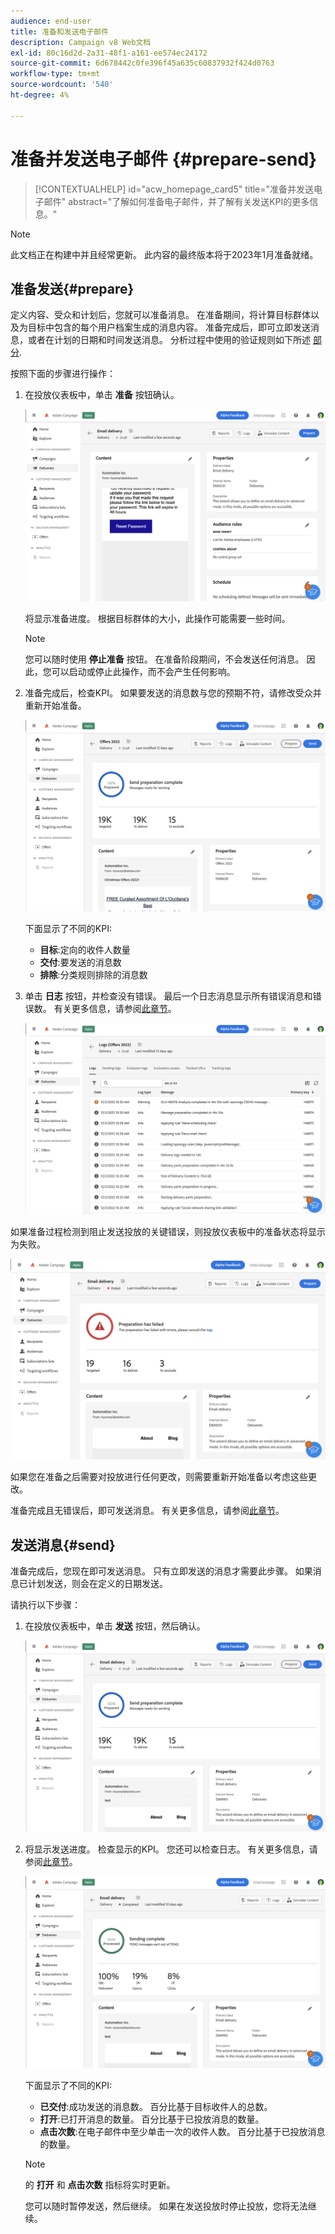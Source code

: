 ```yaml
---
audience: end-user
title: 准备和发送电子邮件
description: Campaign v8 Web文档
exl-id: 80c16d2d-2a31-48f1-a161-ee574ec24172
source-git-commit: 6d678442c0fe396f45a635c60837932f424d0763
workflow-type: tm+mt
source-wordcount: '540'
ht-degree: 4%

---
```


# 准备并发送电子邮件 {#prepare-send}

>[!CONTEXTUALHELP]
>id="acw_homepage_card5"
>title="准备并发送电子邮件"
>abstract="了解如何准备电子邮件，并了解有关发送KPI的更多信息。"

>[!NOTE]
>
>此文档正在构建中并且经常更新。 此内容的最终版本将于2023年1月准备就绪。

<!--

	show how to prepare and send the email + the live kpis in the dashboard

like acc when preparation, target calculated then send
real time KPIs, not in AJO. similar to ACS.
exclusion logs, causes
-->

<!--
send also KPIs
-->

## 准备发送{#prepare}

定义内容、受众和计划后，您就可以准备消息。 在准备期间，将计算目标群体以及为目标中包含的每个用户档案生成的消息内容。 准备完成后，即可立即发送消息，或者在计划的日期和时间发送消息。 分析过程中使用的验证规则如下所述 [部分](https://experienceleague.adobe.com/docs/campaign-classic/using/sending-messages/key-steps-when-creating-a-delivery/steps-validating-the-delivery.html#validation-process-with-typologies).

按照下面的步骤进行操作：

1. 在投放仪表板中，单击 **准备** 按钮确认。

   ![](assets/prepare.png)

   将显示准备进度。 根据目标群体的大小，此操作可能需要一些时间。

   >[!NOTE]
   >
   >您可以随时使用 **停止准备** 按钮。 在准备阶段期间，不会发送任何消息。 因此，您可以启动或停止此操作，而不会产生任何影响。

1. 准备完成后，检查KPI。 如果要发送的消息数与您的预期不符，请修改受众并重新开始准备。

   ![](assets/prepare2.png)

   下面显示了不同的KPI:

   * **目标**:定向的收件人数量
   * **交付**:要发送的消息数
   * **排除**:分类规则排除的消息数

1. 单击 **日志** 按钮，并检查没有错误。 最后一个日志消息显示所有错误消息和错误数。 有关更多信息，请参阅[此章节](delivery-logs.md)。

   ![](assets/prepare-logs.png)

如果准备过程检测到阻止发送投放的关键错误，则投放仪表板中的准备状态将显示为失败。

![](assets/prepare-error.png)

如果您在准备之后需要对投放进行任何更改，则需要重新开始准备以考虑这些更改。

准备完成且无错误后，即可发送消息。 有关更多信息，请参阅[此章节](#send)。

## 发送消息{#send}

准备完成后，您现在即可发送消息。 只有立即发送的消息才需要此步骤。 如果消息已计划发送，则会在定义的日期发送。

请执行以下步骤：

1. 在投放仪表板中，单击 **发送** 按钮，然后确认。

   ![](assets/send.png)

1. 将显示发送进度。 检查显示的KPI。 您还可以检查日志。 有关更多信息，请参阅[此章节](delivery-logs.md)。

   ![](assets/send2.png)

   下面显示了不同的KPI:

   * **已交付**:成功发送的消息数。 百分比基于目标收件人的总数。
   * **打开**:已打开消息的数量。 百分比基于已投放消息的数量。
   * **点击次数**:在电子邮件中至少单击一次的收件人数。 百分比基于已投放消息的数量。

   >[!NOTE]
   >
   >的 **打开** 和 **点击次数** 指标将实时更新。

   您可以随时暂停发送，然后继续。 如果在发送投放时停止投放，您将无法继续。
